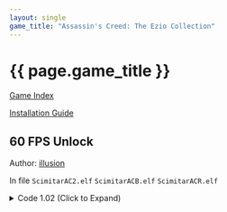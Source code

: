 ```yaml
---
layout: single
game_title: "Assassin's Creed: The Ezio Collection"
---
```


# {{ page.game_title }}

[Game Index](/patch/#ps4)

[Installation Guide](/install-instructions/)

## 60 FPS Unlock

Author: [illusion](https://twitter.com/illusion0002)

In file `ScimitarAC2.elf` `ScimitarACB.elf` `ScimitarACR.elf`

<details>
<summary>Code 1.02 (Click to Expand)</summary>

{% highlight none %}
# ScimitarAC2.elf 

BE 01 00 00 00 E8 B8 D5 50 01

BE 00 00 00 00 E8 B8 D5 50 01

# ScimitarACB.elf

BE 01 00 00 00 E8 70 30 61 01

BE 00 00 00 00 E8 70 30 61 01

# ScimitarACR.elf

BE 01 00 00 00 E8 61 CE 72 01

BE 00 00 00 00 E8 61 CE 72 01

{% endhighlight %}

</details>
